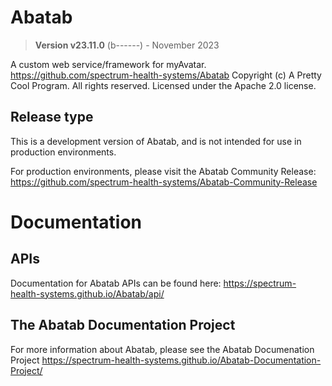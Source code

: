 # Abatab

> **Version v23.11.0** (b------) - November 2023

A custom web service/framework for myAvatar.
https://github.com/spectrum-health-systems/Abatab
Copyright (c) A Pretty Cool Program. All rights reserved.
Licensed under the Apache 2.0 license.

## Release type

This is a development version of Abatab, and is not intended for use in
production environments.

For production environments, please visit the Abatab Community Release:
https://github.com/spectrum-health-systems/Abatab-Community-Release

# Documentation

## APIs

Documentation for Abatab APIs can be found here:
https://spectrum-health-systems.github.io/Abatab/api/

## The Abatab Documentation Project

For more information about Abatab, please see the Abatab Documenation Project
https://spectrum-health-systems.github.io/Abatab-Documentation-Project/
